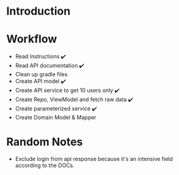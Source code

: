 # Introduction

# Workflow
- Read Instructions :heavy_check_mark:
- Read API documentation :heavy_check_mark:
- Clean up gradle files 
- Create API model :heavy_check_mark:
- Create API service to get 10 users only :heavy_check_mark:
- Create Repo, ViewModel and fetch raw data :heavy_check_mark:
- Create parameterized service :heavy_check_mark:
- Create Domain Model & Mapper

# Random Notes
- Exclude login from api response because it's an intensive field according to the DOCs.